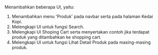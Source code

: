 Menambahkan beberapa UI, yaitu:
1. Menambahkan menu 'Produk' pada navbar serta pada halaman Kedai Kopi.
2. Melengkapi UI untuk fungsi Search.
3. Melengkapi UI Shoping Cart serta menyertakan contoh jika terdapat produk yang ditambahkan ke shopping cart.
4. Melengkapi UI untuk fungsi Lihat Detail Produk pada masing-masing produk.

